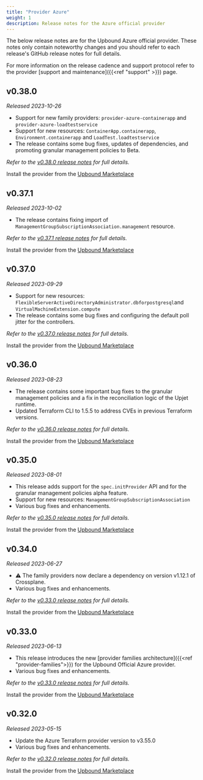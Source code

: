 ```yaml
---
title: "Provider Azure"
weight: 1
description: Release notes for the Azure official provider
---
```


The below release notes are for the Upbound Azure official provider. These notes
only contain noteworthy changes and you should refer to each release's GitHub
release notes for full details.

For more information on the release cadence and support protocol refer to the
provider [support and maintenance]({{<ref "support" >}}) page.

<!-- vale Google.Headings = NO -->

## v0.38.0

_Released 2023-10-26_

* Support for new family providers: `provider-azure-containerapp` and `provider-azure-loadtestservice`
* Support for new resources: `ContainerApp.containerapp`, `Environment.containerapp` and `LoadTest.loadtestservice`
* The release contains some bug fixes, updates of dependencies, and promoting granular management policies to Beta.

_Refer to the [v0.38.0 release notes](https://github.com/upbound/provider-aws/releases/tag/v0.38.0) for full details._

Install the provider from the [Upbound Marketplace](https://marketplace.upbound.io/providers/upbound/provider-family-azure/v0.38.0)

## v0.37.1

_Released 2023-10-02_

* The release contains fixing import of `ManagementGroupSubscriptionAssociation.management` resource.

_Refer to the [v0.37.1 release notes](https://github.com/upbound/provider-aws/releases/tag/v0.37.1) for full details._

Install the provider from the [Upbound Marketplace](https://marketplace.upbound.io/providers/upbound/provider-family-azure/v0.37.1)

## v0.37.0

_Released 2023-09-29_

* Support for new resources: `FlexibleServerActiveDirectoryAdministrator.dbforpostgresql`and `VirtualMachineExtension.compute`
* The release contains some bug fixes and configuring the default poll jitter for the controllers.

_Refer to the [v0.37.0 release notes](https://github.com/upbound/provider-aws/releases/tag/v0.37.0) for full details._

Install the provider from the [Upbound Marketplace](https://marketplace.upbound.io/providers/upbound/provider-family-azure/v0.37.0)

## v0.36.0

_Released 2023-08-23_

* The release contains some important bug fixes to the granular
management policies and a fix in the reconciliation logic of the Upjet runtime.
* Updated Terraform CLI to 1.5.5 to address CVEs in previous Terraform versions.

_Refer to the [v0.36.0 release notes](https://github.com/upbound/provider-aws/releases/tag/v0.36.0) for full details._

Install the provider from the [Upbound Marketplace](https://marketplace.upbound.io/providers/upbound/provider-family-azure/v0.36.0)

## v0.35.0

_Released 2023-08-01_

* This release adds support for the `spec.initProvider` API and for the granular management
policies alpha feature.
* Support for new resources: `ManagementGroupSubscriptionAssociation`
* Various bug fixes and enhancements.

_Refer to the [v0.35.0 release notes](https://github.com/upbound/provider-azure/releases/tag/v0.35.0) for full details._

Install the provider from the [Upbound Marketplace](https://marketplace.upbound.io/providers/upbound/provider-family-azure/v0.35.0)

## v0.34.0

_Released 2023-06-27_

* ⚠️ The family providers now declare a dependency on version v1.12.1 of
Crossplane.
* Various bug fixes and enhancements.

_Refer to the [v0.33.0 release notes](https://github.com/upbound/provider-azure/releases/tag/v0.34.0) for full details._

Install the provider from the [Upbound Marketplace](https://marketplace.upbound.io/providers/upbound/provider-family-azure/v0.34.0)

## v0.33.0

_Released 2023-06-13_

* This release introduces the new [provider families architecture]({{<ref "provider-families">}}) for
the Upbound Official Azure provider.
* Various bug fixes and enhancements.

_Refer to the [v0.33.0 release notes](https://github.com/upbound/provider-azure/releases/tag/v0.33.0) for full details._

Install the provider from the [Upbound Marketplace](https://marketplace.upbound.io/providers/upbound/provider-family-azure/v0.33.0)

## v0.32.0

_Released 2023-05-15_

* Update the Azure Terraform provider version to v3.55.0
* Various bug fixes and enhancements.

_Refer to the [v0.32.0 release notes](https://github.com/upbound/provider-azure/releases/tag/v0.32.0) for full details._

Install the provider from the [Upbound Marketplace](https://marketplace.upbound.io/providers/upbound/provider-family-azure/v0.32.0)
<!-- vale Google.Headings = YES -->